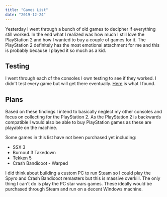 ```yaml
---
title: "Games List"
date: "2019-12-24"
---
```


Yesterday I went through a bunch of old games to decipher if everything still worked. In the end what I realized was how much I still love the PlayStation 2 and how I wanted to buy a couple of games for it. The PlayStation 2 definitely has the most emotional attachment for me and this is probably because I played it so much as a kid.

## Testing

I went through each of the consoles I own testing to see if they worked. I didn't test every game but will get there eventually. [Here](https://gist.github.com/harrisonmalone/eaf90f6ff8159e0dbe9e36d29268cad1) is what I found.

## Plans

Based on these findings I intend to basically neglect my other consoles and focus on collecting for the PlayStation 2. As the PlayStation 2 is backwards compatible I would also be able to buy PlayStation games as these are playable on the machine.

Some games in this list have not been purchased yet including:

- SSX 3
- Burnout 3 Takedown
- Tekken 5
- Crash Bandicoot - Warped

I did think about building a custom PC to run Steam so I could play the Spyro and Crash Bandicoot remasters but this is massive overkill. The only thing I can't do is play the PC star wars games. These ideally would be purchased through Steam and run on a decent Windows machine.
